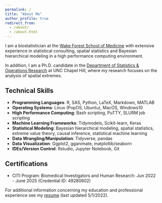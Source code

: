 ```yaml
---
permalink: /
title: "About Me"
author_profile: true
redirect_from: 
  - /about/
  - /about.html
---
```


I am a biostatistician at the [Wake Forest School of Medicine](https://school.wakehealth.edu/departments/biostatistics-and-data-science) with extensive experience in statistical consulting, spatial statistics and Bayesian hierarchical modeling in a high performance computing environment. 

In addition, I am a Ph.D. candidate in the [Department of Statistics & Operations Research](https://stor.unc.edu/) at UNC Chapel Hill, where my research focuses on the analysis of spatial extremes.

## Technical Skills

- **Programming Languages**: R, SAS, Python, LaTeX, Markdown, MATLAB
- **Operating Systems**: Linux (PopOS, Ubuntu), MacOS, Windows10
- **High Performance Computing**: Bash scripting, PuTTY, SLURM job scripting
- **Machine Learning Frameworks**: Tidymodels, Scikit-learn, Keras
- **Statistical Modeling**: Bayesian hierarchical modeling, spatial statistics, extreme value theory, causal inference, statistical machine learning
- **Data Wrangling/Manipulation**: Tidyverse, pandas
- **Data Visualization**: Ggplot2, gganimate, matplotlib/seaborn
- **IDEs/Version Control**: Rstudio, Jupyter Notebook, Git

## Certifications

 - CITI Program: Biomedical Investigators and Human Research: Jun 2022 - June 2025 (Credential ID: 49280602)

For additional information concerning my education and professional experience see my [resume](/resume.pdf) (last updated 5/1/2022).

